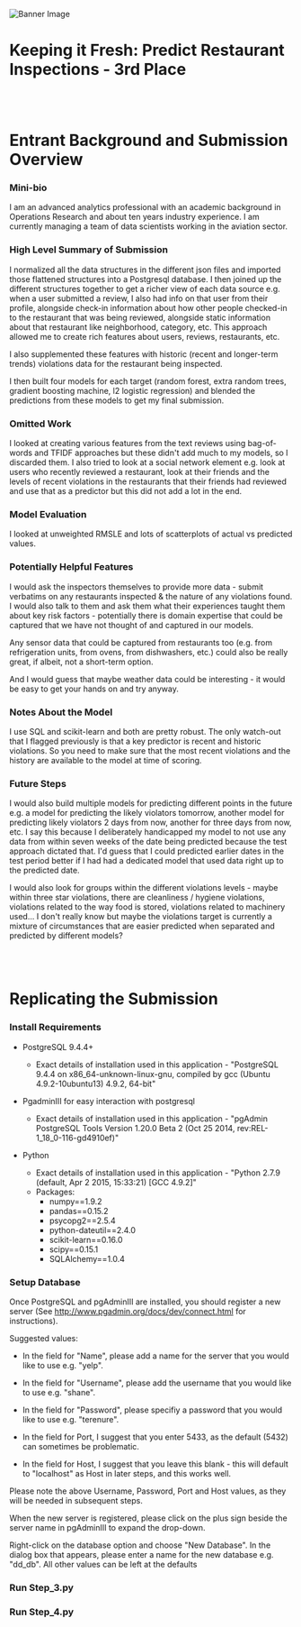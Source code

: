 ![Banner Image](https://s3.amazonaws.com/drivendata/comp_images/tileimage.jpg)
# Keeping it Fresh: Predict Restaurant Inspections - 3rd Place
<br> <br>
# Entrant Background and Submission Overview

### Mini-bio
I am an advanced analytics professional with an academic background in Operations Research and about ten years industry experience. I am currently managing a team of data scientists working in the aviation sector.

### High Level Summary of Submission
I normalized all the data structures in the different json files and imported those flattened structures into a Postgresql database. I then joined up the different structures together to get a richer view of each data source e.g. when a user submitted a review, I also had info on that user from their profile, alongside check-in information about how other people checked-in to the restaurant that was being reviewed, alongside static information about that restaurant like neighborhood, category, etc. This approach allowed me to create rich features about users, reviews, restaurants, etc.

I also supplemented these features with historic (recent and longer-term trends) violations data for the restaurant being inspected.

I then built four models for each target (random forest, extra random trees, gradient boosting machine, l2 logistic regression) and blended the predictions from these models to get my final submission.

### Omitted Work
I looked at creating various features from the text reviews using bag-of-words and TFIDF approaches but these didn't add much to my models, so I discarded them. I also tried to look at a social network element e.g. look at users who recently reviewed a restaurant, look at their friends and the levels of recent violations in the restaurants that their friends had reviewed and use that as a predictor but this did not add a lot in the end.

### Model Evaluation
I looked at unweighted RMSLE and lots of scatterplots of actual vs predicted values.

### Potentially Helpful Features
I would ask the inspectors themselves to provide more data - submit verbatims on any restaurants inspected & the nature of any violations found. I would also talk to them and ask them what their experiences taught them about key risk factors - potentially there is domain expertise that could be captured that we have not thought of and captured in our models.

Any sensor data that could be captured from restaurants too (e.g. from refrigeration units, from ovens, from dishwashers, etc.) could also be really great, if albeit, not a short-term option.

And I would guess that maybe weather data could be interesting - it would be easy to get your hands on and try anyway.

### Notes About the Model
I use SQL and scikit-learn and both are pretty robust.  The only watch-out that I flagged previously is that a key predictor is recent and historic violations. So you need to make sure that the most recent violations and the history are available to the model at time of scoring.

### Future Steps
I would also build multiple models for predicting different points in the future e.g. a model for predicting the likely violators tomorrow, another model for predicting likely violators 2 days from now, another for three days from now, etc. I say this because I deliberately handicapped my model to not use any data from within seven weeks of the date being predicted because the test approach dictated that. I'd guess that I could predicted earlier dates in the test period better if I had had a dedicated model that used data right up to the predicted date.

I would also look for groups within the different violations levels - maybe within three star violations, there are cleanliness / hygiene violations, violations related to the way food is stored, violations related to machinery used... I don't really know but maybe the violations target is currently a mixture of circumstances that are easier predicted when separated and predicted by different models?

<br><br>
# Replicating the Submission

### Install Requirements
* PostgreSQL 9.4.4+
    * Exact details of installation used in this application - "PostgreSQL 9.4.4 on x86_64-unknown-linux-gnu, compiled by gcc (Ubuntu 4.9.2-10ubuntu13) 4.9.2, 64-bit"


* PgadminIII for easy interaction with postgresql
    * Exact details of installation used in this application - "pgAdmin PostgreSQL Tools Version 1.20.0 Beta 2 (Oct 25 2014, rev:REL-1_18_0-116-gd4910ef)"


* Python
    * Exact details of installation used in this application - "Python 2.7.9 (default, Apr  2 2015, 15:33:21) [GCC 4.9.2]"
    * Packages:
        * numpy==1.9.2
        * pandas==0.15.2
        * psycopg2==2.5.4
        * python-dateutil==2.4.0
        * scikit-learn==0.16.0
        * scipy==0.15.1
        * SQLAlchemy==1.0.4

### Setup Database
Once PostgreSQL and pgAdminIII are installed, you should register a new server
(See http://www.pgadmin.org/docs/dev/connect.html for instructions).

Suggested values:
* In the field for "Name", please add a name for the server that you would like to use e.g. "yelp".

* In the field for "Username", please add the username that you would like to use e.g. "shane".

* In the field for "Password", please specifiy a password that you would like to use e.g. "terenure".

* In the field for Port, I suggest that you enter 5433, as the default (5432) can sometimes be problematic.

* In the field for Host, I suggest that you leave this blank - this will default to "localhost" as Host in later steps, and this works well.

Please note the above Username, Password, Port and Host values, as they will be needed in subsequent steps.

When the new server is registered, please click on the plus sign beside the server name in pgAdminIII to expand the drop-down.

Right-click on the database option and choose "New Database".  In the dialog box that appears, please enter a name for the new database e.g. "dd_db".  All other values can be left at the defaults

### Run Step_3.py

### Run Step_4.py
